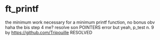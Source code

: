 # ft_printf
the minimum work necessary for a minimum printf function, no bonus obv haha
the bis step 4 me? resolve son POINTERS error
but yeah, p_test n. 9 by https://github.com/Tripouille RESOLVED 
